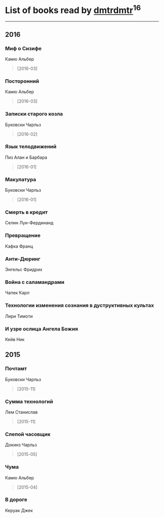 # List of books read by [dmtrdmtr](http://vk.com/id12462836)<sup>16</sup>
---

## 2016

### Миф о Сизифе
Камю Альбер
> [2016-03] 


### Посторонний
Камю Альбер
> [2016-03] 


### Записки старого козла
Буковски Чарльз
> [2016-02] 


### Язык телодвижений
Пиз Алан и Барбара
> [2016-01] 


### Макулатура
Буковски Чарльз
> [2016-01] 


### Смерть в кредит
Селин Луи-Фердинанд


### Превращение
Кафка Франц


### Анти-Дюринг
Энгельс Фридрих


### Война с саламандрами
Чапек Карл


### Технологии изменения сознания в дуструктивных культах
Лири Тимоти


### И узре ослица Ангела Божия
Кейв Ник



## 2015

### Почтамт
Буковски Чарльз
> [2015-11] 


### Сумма технологий
Лем Станислав
> [2015-11] 


### Слепой часовщик
Докинз Чарльз
> [2015-05] 


### Чума
Камю Альбер
> [2015-04] 


### В дороге
Керуак Джек



